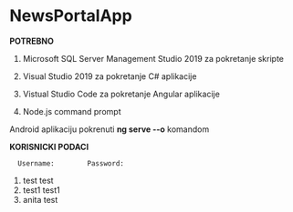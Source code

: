 # NewsPortalApp

**POTREBNO**
  1) Microsoft SQL Server Management Studio 2019 za pokretanje skripte

  2) Visual Studio 2019 za pokretanje C# aplikacije

  3) Vistual Studio Code za pokretanje Angular aplikacije

  4) Node.js command prompt
  
  Android aplikaciju pokrenuti **ng serve --o** komandom
  
  **KORISNICKI PODACI**
  
      Username:        Password:
   1)  test            test
   2)  test1           test1
   3)  anita           test
